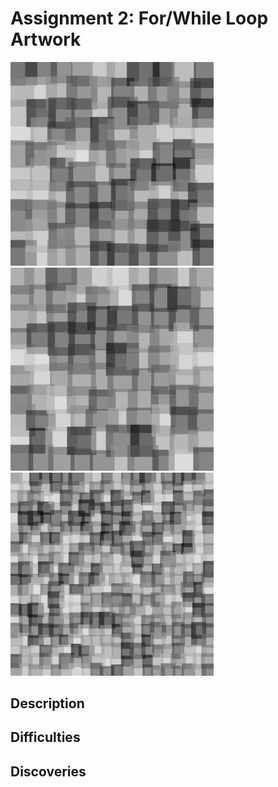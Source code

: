 # Assignment 2: For/While Loop Artwork

<p float="left">
  <img src="Images/artBig1.png" width="325">
  <img src="Images/artBig2.png" width="325">
  <img src="Images/artSmall.png" width="325">
</p>

## Description

## Difficulties

## Discoveries
